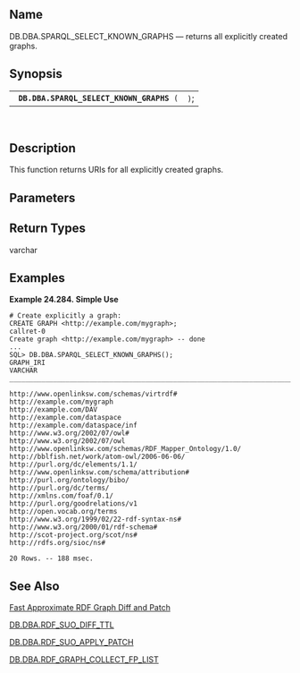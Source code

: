 <div id="fn_sparql_select_known_graphs" class="refentry">

<div class="titlepage">

</div>

<div class="refnamediv">

## Name

DB.DBA.SPARQL_SELECT_KNOWN_GRAPHS — returns all explicitly created
graphs.

</div>

<div class="refsynopsisdiv">

## Synopsis

<div id="fsyn_sparql_select_known_graphs" class="funcsynopsis">

|                                                |      |
|------------------------------------------------|------|
| ` `**`DB.DBA.SPARQL_SELECT_KNOWN_GRAPHS`**` (` | `)`; |

<div class="funcprototype-spacer">

 

</div>

</div>

</div>

<div id="desc_sparql_select_known_graphs" class="refsect1">

## Description

This function returns URIs for all explicitly created graphs.

</div>

<div id="params_sparql_select_known_graphs" class="refsect1">

## Parameters

</div>

<div id="ret_sparql_select_known_graphs" class="refsect1">

## Return Types

varchar

</div>

<div id="examples_sparql_select_known_graphs" class="refsect1">

## Examples

<div id="ex_sparql_select_known_graphs" class="example">

**Example 24.284. Simple Use**

<div class="example-contents">

``` programlisting
# Create explicitly a graph:
CREATE GRAPH <http://example.com/mygraph>;
callret-0
Create graph <http://example.com/mygraph> -- done
...
SQL> DB.DBA.SPARQL_SELECT_KNOWN_GRAPHS();
GRAPH_IRI
VARCHAR
_______________________________________________________________________________

http://www.openlinksw.com/schemas/virtrdf#
http://example.com/mygraph
http://example.com/DAV
http://example.com/dataspace
http://example.com/dataspace/inf
http://www.w3.org/2002/07/owl#
http://www.w3.org/2002/07/owl
http://www.openlinksw.com/schemas/RDF_Mapper_Ontology/1.0/
http://bblfish.net/work/atom-owl/2006-06-06/
http://purl.org/dc/elements/1.1/
http://www.openlinksw.com/schema/attribution#
http://purl.org/ontology/bibo/
http://purl.org/dc/terms/
http://xmlns.com/foaf/0.1/
http://purl.org/goodrelations/v1
http://open.vocab.org/terms
http://www.w3.org/1999/02/22-rdf-syntax-ns#
http://www.w3.org/2000/01/rdf-schema#
http://scot-project.org/scot/ns#
http://rdfs.org/sioc/ns#

20 Rows. -- 188 msec.
```

</div>

</div>

  

</div>

<div id="seealso_sparql_select_known_graphs" class="refsect1">

## See Also

<a href="fastapproxdiffandpatch.html" class="link"
title="16.17.16. Fast Approximate RDF Graph Diff and Patch">Fast
Approximate RDF Graph Diff and Patch</a>

<a href="fn_rdf_suo_diff_ttl.html" class="link"
title="DB.DBA.RDF_SUO_DIFF_TTL">DB.DBA.RDF_SUO_DIFF_TTL</a>

<a href="fn_rdf_suo_apply_patch.html" class="link"
title="DB.DBA.RDF_SUO_APPLY_PATCH">DB.DBA.RDF_SUO_APPLY_PATCH</a>

<a href="fn_rdf_graph_collect_fp_list.html" class="link"
title="DB.DBA.RDF_GRAPH_COLLECT_FP_LIST">DB.DBA.RDF_GRAPH_COLLECT_FP_LIST</a>

</div>

</div>
